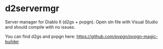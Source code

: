 # d2servermgr

Server manager for Diablo II (d2gs + pvpgn).
Open sln file with Visual Studio and should compile with no issues.

You can find d2gs and pvpgn here: https://github.com/pvpgn/pvpgn-magic-builder

